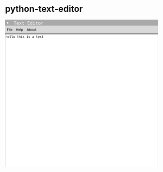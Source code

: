 # python-text-editor
![alt text](https://raw.githubusercontent.com/rohanboutelle01/python-text-editor/main/Screen%20Shot%202023-01-15%20at%2010.04.08%20PM.png)
